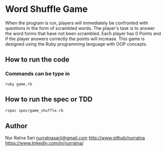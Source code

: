 # Word Shuffle Game

When the program is run, players will immediately be confronted with questions in the form of scrambled words. The player's task is to answer the word forms that have not been scrambled. Each player has 0 Points and if the player answers correctly the points will increase. This game is designed using the Ruby programming language with OOP concepts.

## How to run the code

### Commands can be type in

`ruby game.rb`

## How to run the spec or TDD

`rspec spec/game_shuffle.rb`

## Author
Nur Ratna Sari
nurratnasarii@gmail.com
http://www.github/nurratna
https://www.linkedin.com/in/nurratna/
